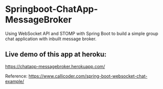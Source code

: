 # Springboot-ChatApp-MessageBroker
Using WebSocket API and STOMP with Spring Boot to build a simple group chat application with inbuilt message broker.

## Live demo of this app at heroku:
https://chatapp-messagebroker.herokuapp.com/

Reference:
https://www.callicoder.com/spring-boot-websocket-chat-example/
